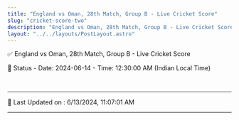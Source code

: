 ```yaml
---
title: "England vs Oman, 28th Match, Group B - Live Cricket Score"
slug: "cricket-score-two"
description: "England vs Oman, 28th Match, Group B - Live Cricket Score - Date: 2024-06-14 - Time: 12:30:00 AM (Indian Local Time)."
layout: "../../layouts/PostLayout.astro"
--- 
```


✅ England vs Oman, 28th Match, Group B - Live Cricket Score

📑 Status - Date: 2024-06-14 - Time: 12:30:00 AM (Indian Local Time)

<br />

***

📝 Last Updated on : 6/13/2024, 11:07:01 AM

***

